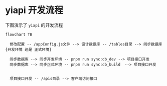 # yiapi 开发流程

下图演示了 `yiapi` 的开发流程

```mermaid
flowchart TB

  修改配置 -- /appConfig.js文件 --> 设计数据库 -- /tables目录 --> 同步数据库{开发环境 还是 正式环境}

  同步数据库 --> 同步开发环境 -- pnpm run sync:db_dev --> 项目接口开发
  同步数据库 --> 同步正式环境 -- pnpm run sync:db_build  --> 项目接口开发


  项目接口开发 -- /apis目录 --> 客户端访问接口

```
